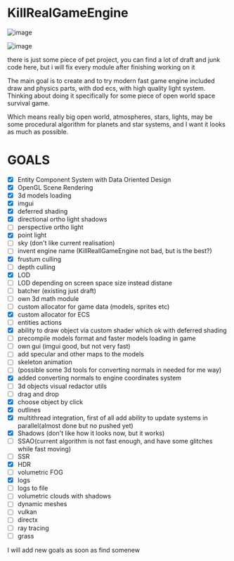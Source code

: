 # KillRealGameEngine
![image](https://github.com/stalker1177/KillRealGameEngine/assets/44020451/d3b12f9f-cecf-4a9e-a9c9-94c58e93d26e)

![image](https://github.com/stalker1177/KillRealGameEngine/assets/44020451/478cfff6-a3db-4673-a4a7-0b7a4c3cc3ba)

there is just some piece of pet project, you can find a lot of draft and junk code here, but i will fix every module after finishing working on it

The main goal is to create and to try modern fast game engine included draw and physics parts, with dod ecs, with high quality light system. Thinking about doing it specifically for some piece of open world space survival game.   

Which means really big open world, atmospheres, stars, lights, may be some procedural algorithm for planets and star systems, and I want it looks as much as possible.

# GOALS  

- [x] Entity Component System with Data Oriented Design
- [x] OpenGL Scene Rendering  
- [x] 3d models loading
- [x] imgui
- [x] deferred shading
- [x] directional ortho light shadows
- [ ] perspective ortho light
- [x] point light
- [ ] sky (don't like current realisation) 
- [ ] invent engine name (KillReallGameEngine not bad, but is the best?)
- [x] frustum culling
- [ ] depth culling
- [x] LOD
- [ ] LOD depending on screen space size instead distane
- [ ] batcher (existing just draft)
- [ ] own 3d math module
- [ ] custom allocator for game data (models, sprites etc)
- [x] custom allocator for ECS
- [ ] entities actions
- [x] ability to draw object via custom shader which ok with deferred shading
- [ ] precompile models format and faster models loading in game
- [ ] own gui (imgui good, but not very fast)
- [ ] add specular and other maps to the models
- [ ] skeleton animation
- [ ] (possible some 3d tools for converting normals in needed for me way)
- [x] added converting normals to engine coordinates system
- [ ] 3d objects visual redactor utils
- [ ] drag and drop
- [x] choose object by click
- [x] outlines
- [x] multithread integration, first of all add ability to update systems in parallel(almost done but no pushed yet)
- [x] Shadows (don't like how it looks now, but it works) 
- [ ] SSAO(current algorithm is not fast enough, and have some glitches while fast moving)
- [ ] SSR
- [x] HDR
- [ ] volumetric FOG
- [x] logs
- [ ] logs to file
- [ ] volumetric clouds with shadows
- [ ] dynamic meshes
- [ ] vulkan 
- [ ] directx
- [ ] ray tracing
- [ ] grass  

I will add new goals as soon as find somenew
